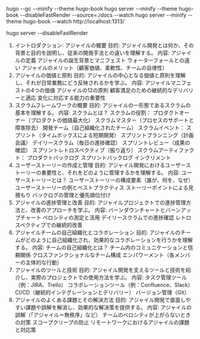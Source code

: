 hugo --gc --minify --theme hugo-book
hugo server --minify --theme hugo-book --disableFastRender --source=./docs --watch
hugo server --minify --theme hugo-book --watch
http://localhost:1313/

hugo server --disableFastRender

1. イントロダクション: アジャイルの概要
目的: アジャイル開発とは何か、その背景と目的を説明し、従来の開発手法との違いを理解する。
内容:
アジャイルの定義
アジャイルの誕生背景とマニフェスト
ウォーターフォールとの違い
アジャイルのメリット（顧客価値、柔軟性、チームの自律性）
2. アジャイルの価値と原則
目的: アジャイルの中心となる価値と原則を理解し、それが日常業務にどう反映されるかを学ぶ。
内容:
アジャイルマニフェストの4つの価値
アジャイルの12の原則
顧客満足のための継続的なデリバリーと適応
変化に対応する能力の重要性
3. スクラムフレームワークの概要
目的: アジャイルの一形態であるスクラムの基本を理解する。
内容:
スクラムとは？
スクラムの役割：
プロダクトオーナー（プロダクトの価値最大化）
スクラムマスター（プロセスのサポートと障害除去）
開発チーム（自己組織化されたチーム）
スクラムイベント：
スプリント（タイムボックスによる短期開発）
スプリントプランニング（計画会議）
デイリースクラム（毎日の進捗確認）
スプリントレビュー（成果の確認）
スプリントレトロスペクティブ（振り返り）
スクラムアーティファクト：
プロダクトバックログ
スプリントバックログ
インクリメント
4. ユーザーストーリーの作成と管理
目的: アジャイル開発におけるユーザーストーリーの重要性と、それをどのように管理するかを理解する。
内容:
ユーザーストーリーとは？
ユーザーストーリーの構成要素（誰が、何を、なぜ）
ユーザーストーリーの例とベストプラクティス
ストーリーポイントによる見積もり
バックログの管理と優先順位付け
5. アジャイルの進捗管理と改善
目的: アジャイルプロジェクトでの進捗管理方法と、改善のアプローチを学ぶ。
内容:
バーンダウンチャートとバーンアップチャート
ベロシティの測定と活用
デイリースクラムでの進捗確認
レトロスペクティブでの継続的改善
6. アジャイルチームの自己組織化とコラボレーション
目的: アジャイルのチームがどのように自己組織化され、効果的なコラボレーションを行うかを理解する。
内容:
チームの自己組織化とは？
チーム内のコミュニケーションと信頼関係
クロスファンクショナルなチーム構成
エンパワーメント（各メンバーの主体的な行動）
7. アジャイルのツールと技術
目的: アジャイル開発を支えるツールと技術を紹介し、実際のプロジェクトでの使用方法を学ぶ。
内容:
タスク管理ツール（例：JIRA、Trello）
コラボレーションツール（例：Confluence、Slack）
CI/CD（継続的インテグレーションとデリバリー）
バージョン管理（Git）
8. アジャイルのよくある課題とその解決方法
目的: アジャイル開発で直面しやすい課題や誤解を解消し、効果的な解決策を提供する。
内容:
アジャイルの誤解（「アジャイル＝無秩序」など）
チームのベロシティが上がらないときの対策
スコープクリープの防止
リモートワークにおけるアジャイルの課題と対応策